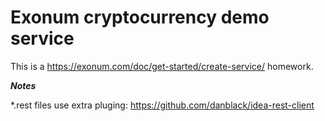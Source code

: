 # Exonum cryptocurrency demo service

This is a https://exonum.com/doc/get-started/create-service/ homework.


___Notes___

*.rest files use extra pluging: https://github.com/danblack/idea-rest-client